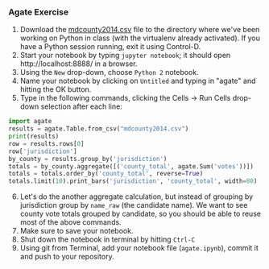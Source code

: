 
### Agate Exercise

  1. Download the [mdcounty2014.csv](https://raw.githubusercontent.com/dwillis/smpa3193-exercises/master/mdcounty2014.csv) file to the directory where we've been working on Python in class (with the virtualenv already activated). If you have a Python session running, exit it using Control-D.
  2. Start your notebook by typing `jupyter notebook`; it should open http://localhost:8888/ in a browser.
  3. Using the `New` drop-down, choose `Python 2` notebook.
  4. Name your notebook by clicking on `Untitled` and typing in "agate" and hitting the OK button.
  5. Type in the following commands, clicking the Cells -> Run Cells drop-down selection after each line:

  ```python
  import agate
  results = agate.Table.from_csv("mdcounty2014.csv")
  print(results)
  row = results.rows[0]
  row['jurisdiction']
  by_county = results.group_by('jurisdiction')
  totals = by_county.aggregate([('county_total', agate.Sum('votes'))])
  totals = totals.order_by('county_total', reverse=True)
  totals.limit(10).print_bars('jurisdiction', 'county_total', width=80)
  ```

  6. Let's do the another aggregate calculation, but instead of grouping by jurisdiction group by `name_raw` (the candidate name). We want to see county vote totals grouped by candidate, so you should be able to reuse most of the above commands.
  7. Make sure to save your notebook.
  8. Shut down the notebook in terminal by hitting `Ctrl-C`
  9. Using git from Terminal, add your notebook file (`agate.ipynb`), commit it and push to your repository.
